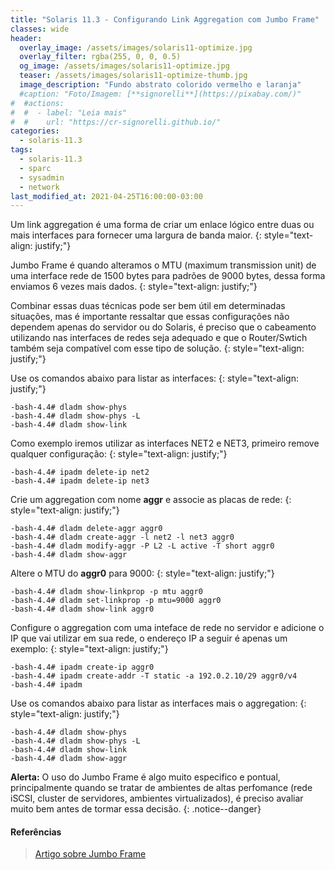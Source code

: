 ```yaml
---
title: "Solaris 11.3 - Configurando Link Aggregation com Jumbo Frame"
classes: wide
header:
  overlay_image: /assets/images/solaris11-optimize.jpg
  overlay_filter: rgba(255, 0, 0, 0.5)
  og_image: /assets/images/solaris11-optimize.jpg
  teaser: /assets/images/solaris11-optimize-thumb.jpg
  image_description: "Fundo abstrato colorido vermelho e laranja"
  #caption: "Foto/Imagem: [**signorelli**](https://pixabay.com/)"
#  #actions:
#  #  - label: "Leia mais"
#  #    url: "https://cr-signorelli.github.io/"
categories:
  - solaris-11.3
tags:
  - solaris-11.3
  - sparc
  - sysadmin
  - network
last_modified_at: 2021-04-25T16:00:00-03:00
---
```


Um link aggregation é uma forma de criar um enlace lógico entre duas ou mais interfaces para fornecer uma largura de banda maior.
{: style="text-align: justify;"}

Jumbo Frame é quando alteramos o MTU (maximum transmission unit) de uma interface rede de 1500 bytes para padrões de 9000 bytes, dessa forma enviamos 6 vezes mais dados.
{: style="text-align: justify;"}

Combinar essas duas técnicas pode ser bem útil em determinadas situações, mas é importante ressaltar que essas configurações não dependem apenas do servidor ou do Solaris, é preciso que o cabeamento utilizando nas interfaces de redes seja adequado e que o Router/Swtich também seja compatível com esse tipo de solução.
{: style="text-align: justify;"}

Use os comandos abaixo para listar as interfaces:
{: style="text-align: justify;"}

```console
-bash-4.4# dladm show-phys
-bash-4.4# dladm show-phys -L
-bash-4.4# dladm show-link
```

Como exemplo iremos utilizar as interfaces NET2 e NET3, primeiro remove qualquer configuração:
{: style="text-align: justify;"}

```console
-bash-4.4# ipadm delete-ip net2
-bash-4.4# ipadm delete-ip net3
```

Crie um aggregation com nome **aggr** e associe as placas de rede:
{: style="text-align: justify;"}

```console
-bash-4.4# dladm delete-aggr aggr0
-bash-4.4# dladm create-aggr -l net2 -l net3 aggr0
-bash-4.4# dladm modify-aggr -P L2 -L active -T short aggr0
-bash-4.4# dladm show-aggr
```

Altere o MTU do **aggr0** para 9000:
{: style="text-align: justify;"}

```console
-bash-4.4# dladm show-linkprop -p mtu aggr0
-bash-4.4# dladm set-linkprop -p mtu=9000 aggr0
-bash-4.4# dladm show-link aggr0
```

Configure o aggregation com uma inteface de rede no servidor e adicione o IP que vai utilizar em sua rede, o endereço IP a seguir é apenas um exemplo:
{: style="text-align: justify;"}

```console
-bash-4.4# ipadm create-ip aggr0
-bash-4.4# ipadm create-addr -T static -a 192.0.2.10/29 aggr0/v4
-bash-4.4# ipadm 
```

Use os comandos abaixo para listar as interfaces mais o aggregation:
{: style="text-align: justify;"}

```console
-bash-4.4# dladm show-phys
-bash-4.4# dladm show-phys -L
-bash-4.4# dladm show-link
-bash-4.4# dladm show-aggr
```

**Alerta:** O uso do Jumbo Frame é algo muito especifico e pontual, principalmente quando se tratar de ambientes de altas perfomance (rede iSCSI, cluster de servidores, ambientes virtualizados), é preciso avaliar muito bem antes de tormar essa decisão.
{: .notice--danger}

#### Referências

> [Artigo sobre Jumbo Frame](https://skymonitor.com/pt/o-que-sao-jumbo-frames/)
